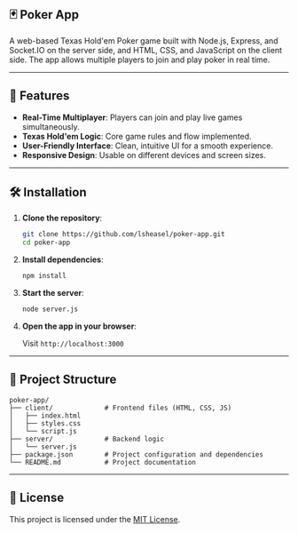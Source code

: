 ## 🃏 Poker App

A web-based Texas Hold'em Poker game built with Node.js, Express, and Socket.IO on the server side, and HTML, CSS, and JavaScript on the client side. The app allows multiple players to join and play poker in real time.

---

## 🚀 Features

- **Real-Time Multiplayer**: Players can join and play live games simultaneously.
- **Texas Hold'em Logic**: Core game rules and flow implemented.
- **User-Friendly Interface**: Clean, intuitive UI for a smooth experience.
- **Responsive Design**: Usable on different devices and screen sizes.

---

## 🛠️ Installation

1. **Clone the repository**:

   ```bash
   git clone https://github.com/lsheasel/poker-app.git
   cd poker-app
   ```

2. **Install dependencies**:

   ```bash
   npm install
   ```

3. **Start the server**:

   ```bash
   node server.js
   ```

4. **Open the app in your browser**:

   Visit `http://localhost:3000`

---

## 📁 Project Structure

```
poker-app/
├── client/             # Frontend files (HTML, CSS, JS)
│   ├── index.html
│   ├── styles.css
│   └── script.js
├── server/             # Backend logic
│   └── server.js
├── package.json        # Project configuration and dependencies
└── README.md           # Project documentation
```

---

## 📄 License

This project is licensed under the [MIT License](LICENSE).
